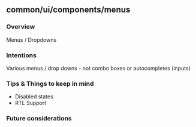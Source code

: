 ## common/ui/components/menus

### Overview

Menus / Dropdowns

### Intentions

Various menus / drop downs - not combo boxes or autocompletes (inputs)

### Tips & Things to keep in mind

- Disabled states
- RTL Support

### Future considerations
